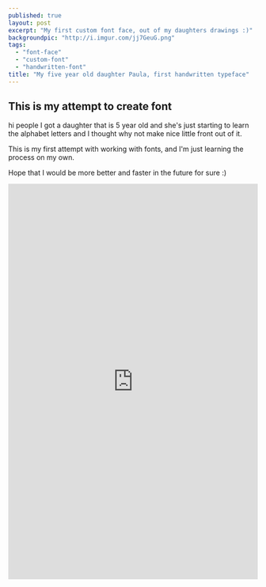 ```yaml
---
published: true
layout: post
excerpt: "My first custom font face, out of my daughters drawings :)"
backgroundpic: "http://i.imgur.com/jj7GeuG.png"
tags: 
  - "font-face"
  - "custom-font"
  - "handwritten-font"
title: "My five year old daughter Paula, first handwritten typeface"
---
```







## This is my attempt to create font

hi people I got a daughter that is 5 year old and she's just starting to learn the alphabet letters and I thought why not make nice little front out of it. 

This is my first attempt with working with fonts, and I'm just learning the process on my own.

Hope that I would be more better and faster in the future for sure :)

<iframe src="https://cdn.rawgit.com/mkdizajn/8f878e78184158a25c70/raw/bbac2612ee6627d0ed9b50bbfbb19ced1721f9a3/index.html" frameBorder="0" width="100%" height="800" />

Reference link on github's gist via [@blocks](http://bl.ocks.org/mkdizajn/raw/8f878e78184158a25c70/)

cheers
